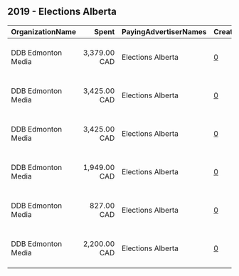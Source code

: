 ## 2019 - Elections Alberta 
|OrganizationName|Spent|PayingAdvertiserNames|CreativeUrls|Impressions|Genders|AgeBrackets|CountryCodes|BillingAddresses|CandidateBallotInformation|
|:---|---:|:---|:---|---:|:---|:---|:---|:---|:---|
|DDB Edmonton Media|3,379.00 CAD|Elections Alberta|[0](https://www.snap.com/political-ads/asset/a7ce0a5a8cd746cdae038a1a466422fb4068e0a432cb9a4a627fe10dbc39840d?mediaType=mp4)|1,354,458||18+|canada|"Suite 1900, 10025 - 102A Avenue,Edmonton,T5J 2Z2,CA"||
|DDB Edmonton Media|3,425.00 CAD|Elections Alberta|[0](https://www.snap.com/political-ads/asset/109d9781e1397e22972b7b5c377461ad2def7d559f428d7a7dc544bf0a2365ce?mediaType=mp4)|1,408,771||18+|canada|"Suite 1900, 10025 - 102A Avenue,Edmonton,T5J 2Z2,CA"||
|DDB Edmonton Media|3,425.00 CAD|Elections Alberta|[0](https://www.snap.com/political-ads/asset/bd3c37ad9b7afba1feaef65f679b408630dd42ecaecfceb513cb9de897729a7b?mediaType=mp4)|1,205,192||18+|canada|"Suite 1900, 10025 - 102A Avenue,Edmonton,T5J 2Z2,CA"||
|DDB Edmonton Media|1,949.00 CAD|Elections Alberta|[0](https://www.snap.com/political-ads/asset/dd615c709b10da123cba48f39ed4110832206ba6382f9b9163f876f9ca57951e?mediaType=mp4)|760,463||18+|canada|"Suite 1900, 10025 - 102A Avenue,Edmonton,T5J 2Z2,CA"||
|DDB Edmonton Media|827.00 CAD|Elections Alberta|[0](https://www.snap.com/political-ads/asset/9eb2ad19f7f9bf3f6f8c80707047021b4c7abeea15e0693fcacddae3b29bf690?mediaType=mp4)|244,998||18+|canada|"Suite 1900, 10025 - 102A Avenue,Edmonton,T5J 2Z2,CA"||
|DDB Edmonton Media|2,200.00 CAD|Elections Alberta|[0](https://www.snap.com/political-ads/asset/9614b45878c7dfa10429f0fbb05dbca12dd00e6c92291e2fd0652f782eebb7a8?mediaType=mp4)|926,029||18+|canada|"Suite 1900, 10025 - 102A Avenue,Edmonton,T5J 2Z2,CA"||
